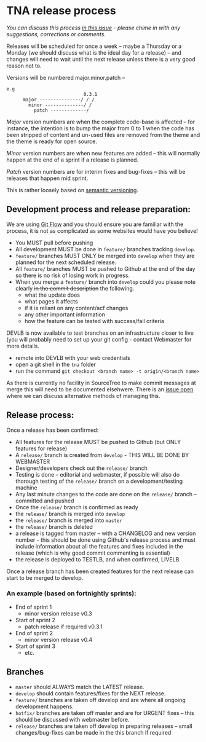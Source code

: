 # TNA release process

*You can discuss this process [in this issue](https://github.com/nationalarchives/tna-release-process/issues/1) - please chime in with any suggestions, corrections or comments.*

Releases will be scheduled for once a week – maybe a Thursday or a Monday (we should discuss what is the ideal day for a release) – and changes will need to wait until the next release unless there is a very good reason not to.

Versions will be numbered major.minor.patch – 
```
e.g
                            0.3.1  
      major ---------------/ / /  
        minor --------------/ /  
          patch -------------/  
```
*Major* version numbers are when the complete code-base is affected – for instance, the intention is to bump the major from 0 to 1 when the code has been stripped of content and un-used files are removed from the theme and the theme is ready for open source.

*Minor* version numbers are when new features are added – this will normally happen at the end of a sprint if a release is planned.

*Patch* version numbers are for interim fixes and bug-fixes – this will be releases that happen mid sprint.

This is rather loosely based on [semantic versioning](http://semver.org/).

## Development process and release preparation: 
We are using [Git Flow](http://nvie.com/posts/a-successful-git-branching-model/) and you should ensure you are familiar with the process, it is not as complicated as some websites would have you believe!

* You MUST pull before pushing
* All development MUST be done in ```feature/``` branches tracking ```develop```.
* ```feature/``` branches MUST ONLY be merged into ```develop``` when they are planned for the next scheduled release.
* All ```feature/``` branches MUST be pushed to Github at the end of the day so there is no risk of losing work in progress.
* When you merge a ```feature/``` branch into ```develop``` could you please note clearly ~~in the commit description~~ the following.
  * what the update does
  * what pages it affects
  * if it is reliant on any content/acf changes
  * any other important information
  * how the feature can be tested with success/fail criteria

DEVLB is now available to test branches on an infrastructure closer to live (you will probably need to set up your git config - contact Webmaster for more details.
  * remote into DEVLB with your web credentials
  * open a git shell in the ```tna``` folder
  * run the command ```git checkout <branch name> -t origin/<branch name>```
  
As there is currently no facility in SourceTree to make commit messages at merge this will need to be documented elsehwere. There is an [issue open](github.com/nationalarchives/tna-release-process/issues/2) where we can discuss alternative methods of managing this.

## Release process:
Once a release has been confirmed:
* All features for the release MUST be pushed to Github (but ONLY features for release)
* A ```release/``` branch is created from ```develop``` - THIS WILL BE DONE BY WEBMASTER
* Designer/developers check out the ```release/``` branch
* Testing is done – editorial and webmaster, if possible will also do thorough testing of the ```release/``` branch on a development/testing machine
* Any last minute changes to the code are done on the ```release/``` branch – committed and pushed
* Once the ```release/``` branch is confirmed as ready
* the ```release/``` branch is merged into ```develop```
* the ```release/``` branch is merged into ```master```
* the ```release/``` branch is deleted
* a release is tagged from master – with a CHANGELOG and new version number - this should be done using Github's release process and must include information about all the features and fixes included in the release (which is why good commit commenting is essential)
* the release is deployed to TESTLB, and when confirmed, LIVELB
 
Once a release branch has been created features for the next release can start to be merged to develop.

### An example (based on fortnightly sprints):
* End of sprint 1
  * minor version release v0.3
* Start of sprint 2
  * patch release if required v0.3.1
* End of sprint 2
  * minor version release v0.4
* Start of sprint 3
  * etc.

## Branches
* ```master``` should ALWAYS match the LATEST release.
* ```develop```        should contain features/fixes for the NEXT release.
* ```feature/```      branches are taken off develop and are where all ongoing development happens.
* ```hotfix/```        branches are taken off master and are for URGENT fixes – this should be discussed with webmaster before.
* ```release/```      branches are taken off develop in preparing releases – small changes/bug-fixes can be made in the this branch if required

